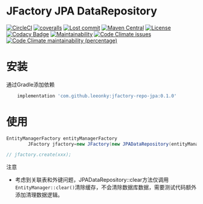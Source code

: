 # JFactory JPA DataRepository

[![CircleCI](https://dl.circleci.com/status-badge/img/gh/leeonky/jfactory-repo-jpa/tree/master.svg?style=svg)](https://dl.circleci.com/status-badge/redirect/gh/leeonky/jfactory-repo-jpa/tree/master)
[![coveralls](https://img.shields.io/coveralls/github/leeonky/jfactory-repo-jpa/master.svg)](https://coveralls.io/github/leeonky/jfactory-repo-jpa)
[![Lost commit](https://img.shields.io/github/last-commit/leeonky/jfactory-repo-jpa.svg)](https://github.com/leeonky/jfactory-repo-jpa)
[![Maven Central](https://img.shields.io/maven-central/v/com.github.leeonky/jfactory-repo-jpa.svg)](https://maven-badges.herokuapp.com/maven-central/com.github.leeonky/jfactory-repo-jpa)
[![License](https://img.shields.io/badge/License-Apache%202.0-blue.svg)](https://opensource.org/licenses/Apache-2.0)
[![Codacy Badge](https://app.codacy.com/project/badge/Grade/6fd6832505594ed09070add129b570a6)](https://www.codacy.com/gh/leeonky/jfactory-repo-jpa/dashboard?utm_source=github.com&amp;utm_medium=referral&amp;utm_content=leeonky/jfactory-repo-jpa&amp;utm_campaign=Badge_Grade)
[![Maintainability](https://api.codeclimate.com/v1/badges/62a8a3826b05eefd1f3b/maintainability)](https://codeclimate.com/github/leeonky/jfactory-repo-jpa/maintainability)
[![Code Climate issues](https://img.shields.io/codeclimate/issues/leeonky/jfactory-repo-jpa.svg)](https://codeclimate.com/github/leeonky/jfactory-repo-jpa/maintainability)
[![Code Climate maintainability (percentage)](https://img.shields.io/codeclimate/maintainability-percentage/leeonky/jfactory-repo-jpa.svg)](https://codeclimate.com/github/leeonky/jfactory-repo-jpa/maintainability)

# 安装

通过Gradle添加依赖

``` groovy
    implementation 'com.github.leeonky:jfactory-repo-jpa:0.1.0'
```

# 使用

```java
EntityManagerFactory entityManagerFactory
        JFactory jfactory=new JFactory(new JPADataRepository(entityManagerFactory));

// jfactory.create(xxx);
```

注意

- 考虑到关联表和外键问题，JPADataRepository::clear方法仅调用`EntityManager::clear()`清除缓存，不会清除数据库数据，需要测试代码额外添加清理数据逻辑。
